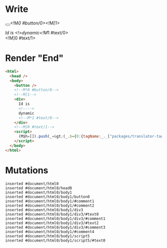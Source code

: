 # Write
  <button></button><!M*0 #button/0><!M[1><div>Id is <!>dynamic<!M*1 #text/0></div><!M]0 #text/1><script>(M$h=[]).push(_=>(_.b={0:{tagName:_._["packages/translator-tags/src/__tests__/fixtures/dynamic-tag-custom-native/components/child.marko"],"#text/1!":_.a={"#scope":1},"#text/1(":_._["packages/translator-tags/src/__tests__/fixtures/dynamic-tag-custom-native/components/child.marko"],"#scope":0},1:_.a}),[0,"packages/translator-tags/src/__tests__/fixtures/dynamic-tag-custom-native/template.marko_0_tagName",])</script>


# Render "End"
```html
<html>
  <head />
  <body>
    <button />
    <!--M*0 #button/0-->
    <!--M[1-->
    <div>
      Id is 
      <!---->
      dynamic
      <!--M*1 #text/0-->
    </div>
    <!--M]0 #text/1-->
    <script>
      (M$h=[]).push(_=&gt;(_.b={0:{tagName:_._["packages/translator-tags/src/__tests__/fixtures/dynamic-tag-custom-native/components/child.marko"],"#text/1!":_.a={"#scope":1},"#text/1(":_._["packages/translator-tags/src/__tests__/fixtures/dynamic-tag-custom-native/components/child.marko"],"#scope":0},1:_.a}),[0,"packages/translator-tags/src/__tests__/fixtures/dynamic-tag-custom-native/template.marko_0_tagName",])
    </script>
  </body>
</html>
```

# Mutations
```
inserted #document/html0
inserted #document/html0/head0
inserted #document/html0/body1
inserted #document/html0/body1/button0
inserted #document/html0/body1/#comment1
inserted #document/html0/body1/#comment2
inserted #document/html0/body1/div3
inserted #document/html0/body1/div3/#text0
inserted #document/html0/body1/div3/#comment1
inserted #document/html0/body1/div3/#text2
inserted #document/html0/body1/div3/#comment3
inserted #document/html0/body1/#comment4
inserted #document/html0/body1/script5
inserted #document/html0/body1/script5/#text0
```